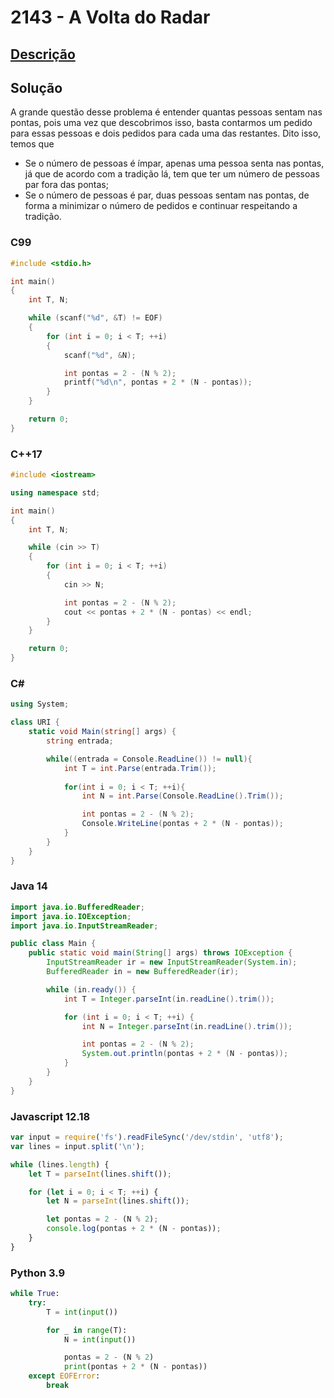 # 2143 - A Volta do Radar

## [Descrição](https://www.beecrowd.com.br/judge/pt/problems/view/2143)

## Solução

A grande questão desse problema é entender quantas pessoas sentam nas pontas, pois uma vez que descobrimos isso, basta contarmos um pedido para essas pessoas e dois pedidos para cada uma das restantes. Dito isso, temos que

* Se o número de pessoas é ímpar, apenas uma pessoa senta nas pontas, já que de acordo com a tradição lá, tem que ter um número de pessoas par fora das pontas;
* Se o número de pessoas é par, duas pessoas sentam nas pontas, de forma a minimizar o número de pedidos e continuar respeitando a tradição.

### C99

```c
#include <stdio.h>

int main()
{
    int T, N;

    while (scanf("%d", &T) != EOF)
    {
        for (int i = 0; i < T; ++i)
        {
            scanf("%d", &N);

            int pontas = 2 - (N % 2);
            printf("%d\n", pontas + 2 * (N - pontas));
        }
    }

    return 0;
}
```

### C++17

```cpp
#include <iostream>

using namespace std;

int main()
{
    int T, N;

    while (cin >> T)
    {
        for (int i = 0; i < T; ++i)
        {
            cin >> N;

            int pontas = 2 - (N % 2);
            cout << pontas + 2 * (N - pontas) << endl;
        }
    }

    return 0;
}
```

### C#

```cs
using System;

class URI {
    static void Main(string[] args) {
        string entrada;

        while((entrada = Console.ReadLine()) != null){
            int T = int.Parse(entrada.Trim());
            
            for(int i = 0; i < T; ++i){
                int N = int.Parse(Console.ReadLine().Trim());

                int pontas = 2 - (N % 2);
                Console.WriteLine(pontas + 2 * (N - pontas));
            }
        }
    }
}
```

### Java 14

```java
import java.io.BufferedReader;
import java.io.IOException;
import java.io.InputStreamReader;

public class Main {
    public static void main(String[] args) throws IOException {
        InputStreamReader ir = new InputStreamReader(System.in);
        BufferedReader in = new BufferedReader(ir);

        while (in.ready()) {
            int T = Integer.parseInt(in.readLine().trim());

            for (int i = 0; i < T; ++i) {
                int N = Integer.parseInt(in.readLine().trim());

                int pontas = 2 - (N % 2);
                System.out.println(pontas + 2 * (N - pontas));
            }
        }
    }
}
```

### Javascript 12.18

```js
var input = require('fs').readFileSync('/dev/stdin', 'utf8');
var lines = input.split('\n');

while (lines.length) {
    let T = parseInt(lines.shift());

    for (let i = 0; i < T; ++i) {
        let N = parseInt(lines.shift());

        let pontas = 2 - (N % 2);
        console.log(pontas + 2 * (N - pontas));
    }
}
```

### Python 3.9

```py
while True:
    try:
        T = int(input())

        for _ in range(T):
            N = int(input())

            pontas = 2 - (N % 2)
            print(pontas + 2 * (N - pontas))
    except EOFError:
        break
```
